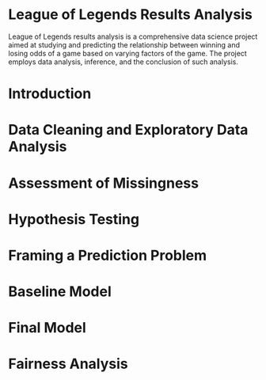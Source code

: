 # League of Legends Results Analysis
League of Legends results analysis is a comprehensive data science project aimed at studying and predicting the relationship between winning and losing odds of a game based on varying factors of the game. The project employs data analysis, inference, and the conclusion of such analysis.

# Introduction

# Data Cleaning and Exploratory Data Analysis

# Assessment of Missingness

# Hypothesis Testing

# Framing a Prediction Problem

# Baseline Model

# Final Model

# Fairness Analysis


